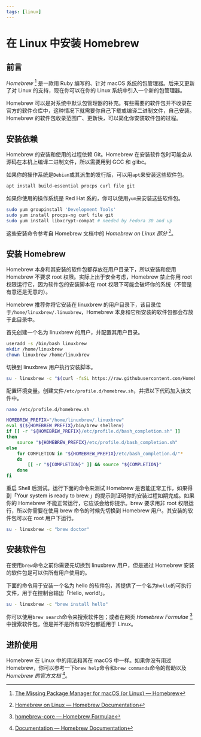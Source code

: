 ```yaml
---
tags: [linux]
---
```


# 在 Linux 中安装 Homebrew

## 前言

*Homebrew* [^1] 是一款用 Ruby 编写的、针对 macOS 系统的包管理器。后来又更新了对 Linux 的支持，现在你可以在你的 Linux 系统中引入一个新的包管理器。

Homebrew 可以是对系统中默认包管理器的补充。有些需要的软件包并不收录在官方的软件仓库中，这种情况下就需要你自己下载或编译二进制文件，自己安装。Homebrew 的软件包收录范围广、更新快，可以简化你安装软件包的过程。

## 安装依赖

Homebrew 的安装和使用的过程依赖 Git。Homebrew 在安装软件包时可能会从源码在本机上编译二进制文件，所以需要用到 GCC 和 glibc。

如果你的操作系统是`Debian`或其派生的发行版，可以用`apt`来安装这些软件包。

```bash
apt install build-essential procps curl file git
```

如果你使用的操作系统是 Red Hat 系的，你可以使用`yum`来安装这些软件包。

```bash
sudo yum groupinstall 'Development Tools'
sudo yum install procps-ng curl file git
sudo yum install libxcrypt-compat # needed by Fedora 30 and up
```

这些安装命令参考自 Homebrew 文档中的 *Homebrew on Linux 部分* [^2]。

## 安装 Homebrew

Homebrew 本身和其安装的软件包都存放在用户目录下，所以安装和使用 Homebrew 不要求 root 权限。实际上出于安全考虑，Homebrew 禁止你用 root 权限运行它，因为软件包的安装脚本在 root 权限下可能会破坏你的系统（不管是有意还是无意的）。

Homebrew 推荐你将它安装在 linuxbrew 的用户目录下，该目录位于`/home/linuxbrew/.linuxbrew`，Homebrew 本身和它所安装的软件包都会存放于此目录中。

首先创建一个名为 linuxbrew 的用户，并配置其用户目录。

```bash
useradd -s /bin/bash linuxbrew
mkdir /home/linuxbrew
chown linuxbrew /home/linuxbrew
```

切换到 linuxbrew 用户执行安装脚本。

```bash
su - linuxbrew -c "$(curl -fsSL https://raw.githubusercontent.com/Homebrew/install/HEAD/install.sh)"
```

配置环境变量。创建文件`/etc/profile.d/homebrew.sh`，并把以下代码加入该文件中。

```bash
nano /etc/profile.d/homebrew.sh
```

```bash
HOMEBREW_PREFIX="/home/linuxbrew/.linuxbrew"
eval $(${HOMEBREW_PREFIX}/bin/brew shellenv)
if [[ -r "${HOMEBREW_PREFIX}/etc/profile.d/bash_completion.sh" ]]
then
    source "${HOMEBREW_PREFIX}/etc/profile.d/bash_completion.sh"
else
    for COMPLETION in "${HOMEBREW_PREFIX}/etc/bash_completion.d/"*
    do
        [[ -r "${COMPLETION}" ]] && source "${COMPLETION}"
    done
fi
```

重启 Shell 后测试。运行下面的命令来测试 Homebrew 是否能正常工作，如果得到「Your system is ready to brew.」的提示则证明你的安装过程如期完成。如果你的 Homebrew 不能正常运行，它应该会给你提示。brew 要求用非 root 权限运行，所以你需要在使用 brew 命令的时候先切换到 Homebrew 用户。其安装的软件包可以在 root 用户下运行。

```bash
su - linuxbrew -c "brew doctor"
```

## 安装软件包

在使用`brew`命令之前你需要先切换到 linuxbrew 用户，但是通过 Homebrew 安装的软件包是可以供所有用户使用的。

下面的命令用于安装一个名为 hello 的软件包，其提供了一个名为`hello`的可执行文件，用于在控制台输出「Hello, world!」。

```bash
su - linuxbrew -c "brew install hello"
```

你可以使用`brew search`命令来搜索软件包；或者在网页 *Homebrew Formulae* [^3] 中搜索软件包，但是并不是所有软件包都适用于 Linux。

## 进阶使用

Homebrew 在 Linux 中的用法和其在 macOS 中一样。如果你没有用过 Homebrew，你可以参考一下`brew help`命令和`brew commands`命令的帮助以及 *Homebrew 的官方文档* [^4]。

[^1]: [The Missing Package Manager for macOS (or Linux) — Homebrew](https://brew.sh/)
[^2]: [Homebrew on Linux — Homebrew Documentation](https://docs.brew.sh/Homebrew-on-Linux)
[^3]: [homebrew-core — Homebrew Formulae](https://formulae.brew.sh/formula/)
[^4]: [Documentation — Homebrew Documentation](https://docs.brew.sh/)
